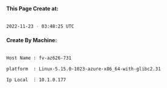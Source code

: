
   
#### This Page Create at:

```bash

2022-11-23 - 03:48:25 UTC

```

#### Create By Machine:

```bash

Host Name : fv-az626-731

platform  : Linux-5.15.0-1023-azure-x86_64-with-glibc2.31

Ip Local  : 10.1.0.177

```

